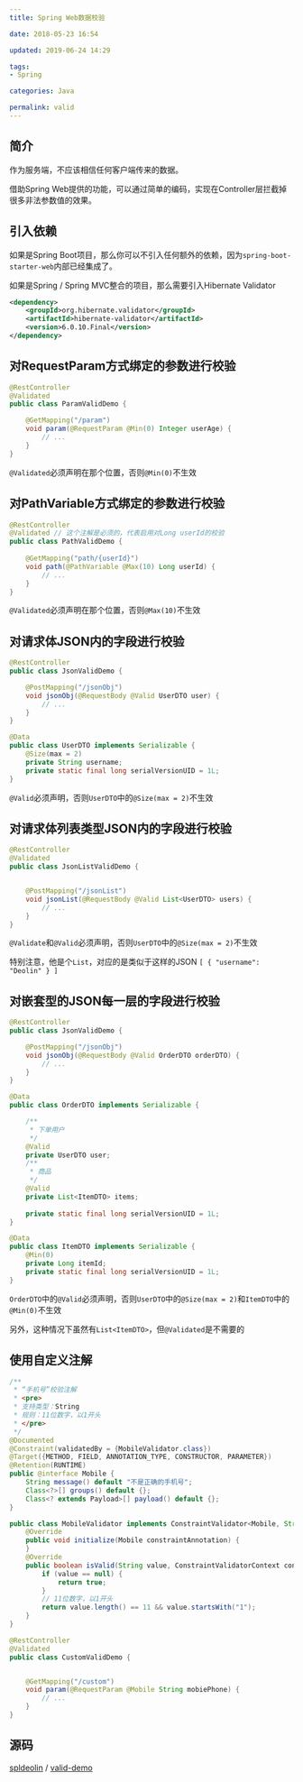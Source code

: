 ```yaml
---
title: Spring Web数据校验

date: 2018-05-23 16:54

updated: 2019-06-24 14:29

tags:
- Spring

categories: Java

permalink: valid
---
```


## 简介

作为服务端，不应该相信任何客户端传来的数据。

借助Spring Web提供的功能，可以通过简单的编码，实现在Controller层拦截掉很多非法参数值的效果。



## 引入依赖

如果是Spring Boot项目，那么你可以不引入任何额外的依赖，因为`spring-boot-starter-web`内部已经集成了。



如果是Spring / Spring MVC整合的项目，那么需要引入Hibernate Validator

~~~xml
<dependency>
    <groupId>org.hibernate.validator</groupId>
    <artifactId>hibernate-validator</artifactId>
    <version>6.0.10.Final</version>
</dependency>
~~~



## 对RequestParam方式绑定的参数进行校验

~~~java
@RestController
@Validated
public class ParamValidDemo {

    @GetMapping("/param")
    void param(@RequestParam @Min(0) Integer userAge) {
        // ...
    }
}
~~~

`@Validated`必须声明在那个位置，否则`@Min(0)`不生效



## 对PathVariable方式绑定的参数进行校验

~~~java
@RestController
@Validated // 这个注解是必须的，代表启用对Long userId的校验
public class PathValidDemo {
  
    @GetMapping("path/{userId}")
    void path(@PathVariable @Max(10) Long userId) {
        // ...
    }
}
~~~

`@Validated`必须声明在那个位置，否则`@Max(10)`不生效




## 对请求体JSON内的字段进行校验

~~~java
@RestController
public class JsonValidDemo {

    @PostMapping("/jsonObj")
    void jsonObj(@RequestBody @Valid UserDTO user) {
        // ...
    }
}
~~~

~~~java
@Data
public class UserDTO implements Serializable {
    @Size(max = 2)
    private String username;
    private static final long serialVersionUID = 1L;
}
~~~

`@Valid`必须声明，否则`UserDTO`中的`@Size(max = 2)`不生效



## 对请求体列表类型JSON内的字段进行校验

~~~java
@RestController
@Validated
public class JsonListValidDemo {


    @PostMapping("/jsonList")
    void jsonList(@RequestBody @Valid List<UserDTO> users) {
        // ...
    }
}
~~~

`@Validate`和`@Valid`必须声明，否则`UserDTO`中的`@Size(max = 2)`不生效

特别注意，他是个`List`，对应的是类似于这样的JSON `[ { "username": "Deolin" } ]`



## 对嵌套型的JSON每一层的字段进行校验

~~~java
@RestController
public class JsonValidDemo {

    @PostMapping("/jsonObj")
    void jsonObj(@RequestBody @Valid OrderDTO orderDTO) {
        // ...
    }
}
~~~

~~~java
@Data
public class OrderDTO implements Serializable {

    /**
     * 下单用户
     */
    @Valid
    private UserDTO user;
    /**
     * 商品
     */
    @Valid
    private List<ItemDTO> items;
    
    private static final long serialVersionUID = 1L;
}
~~~

~~~java
@Data
public class ItemDTO implements Serializable {
    @Min(0)
    private Long itemId;
    private static final long serialVersionUID = 1L;
}
~~~

`OrderDTO`中的`@Valid`必须声明，否则`UserDTO`中的`@Size(max = 2)`和`ItemDTO`中的`@Min(0)`不生效

另外，这种情况下虽然有`List<ItemDTO>`，但`@Validated`是不需要的



## 使用自定义注解

~~~java
/**
 * “手机号”校验注解
 * <pre>
 * 支持类型：String
 * 规则：11位数字，以1开头
 * </pre>
 */
@Documented
@Constraint(validatedBy = {MobileValidator.class})
@Target({METHOD, FIELD, ANNOTATION_TYPE, CONSTRUCTOR, PARAMETER})
@Retention(RUNTIME)
public @interface Mobile {
    String message() default "不是正确的手机号";
    Class<?>[] groups() default {};
    Class<? extends Payload>[] payload() default {};
}
~~~

~~~java
public class MobileValidator implements ConstraintValidator<Mobile, String> {
    @Override
    public void initialize(Mobile constraintAnnotation) {
    }
    @Override
    public boolean isValid(String value, ConstraintValidatorContext context) {
        if (value == null) {
            return true;
        }
        // 11位数字，以1开头
        return value.length() == 11 && value.startsWith("1");
    }
}
~~~

~~~java
@RestController
@Validated
public class CustomValidDemo {


    @GetMapping("/custom")
    void param(@RequestParam @Mobile String mobiePhone) {
        // ...
    }
}
~~~



## 源码

[spldeolin](https://github.com/spldeolin) / [valid-demo](https://github.com/spldeolin/valid-demo)

